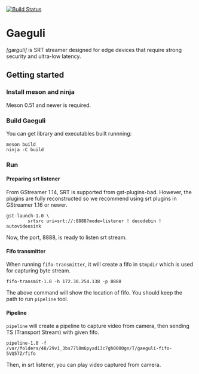 [![Build Status](https://dev.azure.com/hwangsaeul/hwangsaeul/_apis/build/status/justinjoy.gaeguli?branchName=master)](https://dev.azure.com/hwangsaeul/hwangsaeul/_build/latest?definitionId=9&branchName=master)

# Gaeguli

*[gæguli]* is SRT streamer designed for edge devices that require strong security and ultra-low latency.


## Getting started

### Install meson and ninja

Meson 0.51 and newer is required.

### Build Gaeguli

You can get library and executables built runnning:

```
meson build
ninja -C build
```

### Run

#### Preparing srt listener

From GStreamer 1.14, SRT is supported from gst-plugins-bad. However, the plugins
are fully reconstructed so we recommend using srt plugins in GStreamer 1.16 or newer.

```
gst-launch-1.0 \
        srtsrc uri=srt://:8888?mode=listener ! decodebin ! autovideosink
```

Now, the port, 8888, is ready to listen srt stream.

#### Fifo transmitter

When running `fifo-transmitter`, it will create a fifo in `$tmpdir` which is
used for capturing byte stream.

```
fifo-transmit-1.0 -h 172.30.254.138 -p 8888
```

The above command will show the location of fifo. You should keep the path to run
`pipeline` tool.

#### Pipeline

`pipeline` will create a pipeline to capture video from camera, then sending
TS (Transport Stream) with given fifo.

```
pipeline-1.0 -f /var/folders/48/29v1_3bs77l8m6pyxd13c7gh0000gn/T/gaeguli-fifo-5VQ57Z/fifo
```

Then, in srt listener, you can play video captured from camera.
